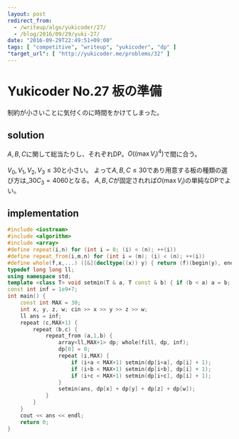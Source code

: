 ```yaml
---
layout: post
redirect_from:
  - /writeup/algo/yukicoder/27/
  - /blog/2016/09/29/yuki-27/
date: "2016-09-29T22:49:51+09:00"
tags: [ "competitive", "writeup", "yukicoder", "dp" ]
"target_url": [ "http://yukicoder.me/problems/32" ]
---
```


# Yukicoder No.27 板の準備

制約が小さいことに気付くのに時間をかけてしまった。

## solution

$A, B, C$に関して総当たりし、それぞれDP。$O((\max V_i)^4)$で間に合う。

$V_0, V_1, V_2, V_3 \le 30$と小さい。
よって$A, B, C \le 30$であり用意する板の種類の選び方は${}\_{30}C_3 = 4060$となる。
$A, B, C$が固定されれば$O(\max V_i)$の単純なDPでよい。

## implementation

``` c++
#include <iostream>
#include <algorithm>
#include <array>
#define repeat(i,n) for (int i = 0; (i) < (n); ++(i))
#define repeat_from(i,m,n) for (int i = (m); (i) < (n); ++(i))
#define whole(f,x,...) ([&](decltype((x)) y) { return (f)(begin(y), end(y), ## __VA_ARGS__); })(x)
typedef long long ll;
using namespace std;
template <class T> void setmin(T & a, T const & b) { if (b < a) a = b; }
const int inf = 1e9+7;
int main() {
    const int MAX = 30;
    int x, y, z, w; cin >> x >> y >> z >> w;
    ll ans = inf;
    repeat (c,MAX+1) {
        repeat (b,c) {
            repeat_from (a,1,b) {
                array<ll,MAX+1> dp; whole(fill, dp, inf);
                dp[0] = 0;
                repeat (i,MAX) {
                    if (i+a < MAX+1) setmin(dp[i+a], dp[i] + 1);
                    if (i+b < MAX+1) setmin(dp[i+b], dp[i] + 1);
                    if (i+c < MAX+1) setmin(dp[i+c], dp[i] + 1);
                }
                setmin(ans, dp[x] + dp[y] + dp[z] + dp[w]);
            }
        }
    }
    cout << ans << endl;
    return 0;
}
```
